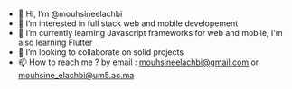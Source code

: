- 👋 Hi, I’m @mouhsineelachbi
- 👀 I’m interested in full stack web and mobile developement
- 🌱 I’m currently learning Javascript frameworks for web and mobile, I'm also learning Flutter
- 💞️ I’m looking to collaborate on solid projects
- 📫 How to reach me ? by email : mouhsineelachbi@gmail.com or mouhsine_elachbi@um5.ac.ma

<!---
mouhsineelachbi/mouhsineelachbi is a ✨ special ✨ repository because its `README.md` (this file) appears on your GitHub profile.
You can click the Preview link to take a look at your changes.
--->
